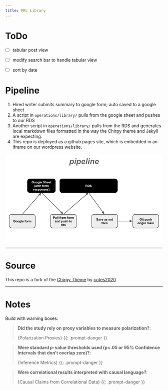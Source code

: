 ```yaml
---
title: PRL Library
---
```


# ToDo

- [ ] tabular post view
- [ ] modify search bar to handle tabular view
- [ ] sort by date



# Pipeline

1. Hired writer submits summary to google form; auto saved to a google sheet
2. A script in `operations/library/` pulls from the google sheet and pushes to our RDS
3. Another script in `operations/library/` pulls from the RDS and generates local markdown files formatted in the way the Chirpy theme and Jekyll are expecting.
4. This repo is deployed as a github pages site, which is embedded in an iframe on our wordpress website.

![visualization of pipeline](pipeline.png)

---

# Source

This repo is a fork of the [Chirpy Theme](https://img.shields.io/gem/v/jekyll-theme-chirpy) by [cotes2020](https://img.shields.io/github/license/cotes2020/chirpy-starter.svg?color=blue)

---

# Notes

Build with warning boxes:

> **Did the study rely on proxy variables to measure polarization?**: 
> 
> {Polarization Proxies}
{{: .prompt-danger }}

> **Were standard p-value thresholds used (p<.05 or 95% Confidence Intervals that don’t overlap zero)?**: 
>
> {Inference Metrics}
{{: .prompt-danger }}

> **Were correlational results interpreted with causal language?**: 
>
> {Causal Claims from Correlational Data}
{{: .prompt-danger }}